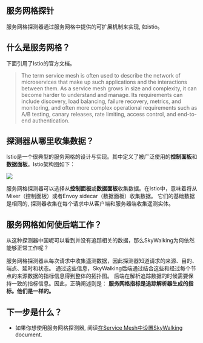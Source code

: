 ## 服务网格探针
服务网格探测器通过服务网格中提供的可扩展机制来实现, 如istio。

## 什么是服务网格？
下面引用了Istio的官方文档。
> The term service mesh is often used to describe the network of microservices that make up such applications and the interactions between them. 
As a service mesh grows in size and complexity, it can become harder to understand and manage. 
Its requirements can include discovery, load balancing, failure recovery, metrics, and monitoring, and often more complex operational requirements 
such as A/B testing, canary releases, rate limiting, access control, and end-to-end authentication.

## 探测器从哪里收集数据？
Istio是一个很典型的服务网格的设计与实现。其中定义了被广泛使用的**控制面板**和**数据面板**。Istio架构图如下：

<img src="https://istio.io/docs/concepts/what-is-istio/img/overview/arch.svg"/>

服务网格探测器可以选择从**控制面板**或**数据面板**收集数据。在Istio中，意味着将从Mixer（控制面板）或者Envoy sidecar（数据面板）收集数据。
它们的基础数据是相同的, 探测器收集在每个请求中从客户端和服务器端收集遥测实体。

## 服务网格如何使后端工作？
从这种探测器中国呢可以看到并没有追踪相关的数据，那么SkyWalking为何依然能够正常工作呢？

服务网格探测器从每次请求中收集遥测数据，因此探测器知道请求的来源、目的、端点、延时和状态。
通过这些信息，SkyWalking后端通过结合这些和经过每个节点的来源数据的指标信息得到整体的拓扑图。
后端在解析追踪数据的时候需要保持一致的指标信息。因此，正确阐述则是：
**服务网格指标是追踪解析器生成的指标。他们是一样的。**

## 下一步是什么？
- 如果你想使用服务网格探测器, 阅读[在Service Mesh中设置SkyWalking](../setup/README.md#on-service-mesh) document.
